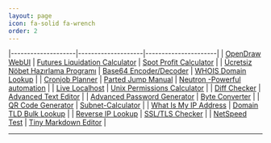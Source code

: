 ```yaml
---
layout: page
icon: fa-solid fa-wrench
order: 2
---
```


|--------------------|--------------------|----------------------|
| <a href="https://farukguler.com/apps/open-draw/" target="_blank">OpenDraw WebUI</a> | <a href="https://farukguler.com/apps/futures-calc/" target="_blank">Futures Liquidation Calculator</a> | <a href="https://farukguler.com/apps/spot-calc/" target="_blank">Spot Profit Calculator</a> |
| <a href="https://farukguler.com/apps/nobet/" target="_blank">Ücretsiz Nöbet Hazırlama Programı</a> | <a href="https://farukguler.com/apps/base64/" target="_blank">Base64 Encoder/Decoder</a> | <a href="https://farukguler.com/apps/whois-lookup/" target="_blank">WHOIS Domain Lookup</a> |
| <a href="https://farukguler.com/apps/cronjob-planner/" target="_blank">Cronjob Planner</a> | <a href="https://farukguler.com/apps/parted/" target="_blank">Parted Jump Manual</a> | <a href="https://github.com/faruk-guler/Neutron/" target="_blank">Neutron -Powerful automation</a> |
| <a href="https://farukguler.com/apps/live-localhost/" target="_blank">Live Localhost</a> | <a href="https://farukguler.com/apps/chmod-calculator/" target="_blank">Unix Permissions Calculator</a> |
| <a href="https://farukguler.com/apps/diff/" target="_blank">Diff Checker</a> | <a href="https://farukguler.com/apps/text-editor/" target="_blank">Advanced Text Editor</a> |
| <a href="https://farukguler.com/apps/random-pass-generator/" target="_blank">Advanced Password Generator</a> | <a href="https://farukguler.com/apps/converter/" target="_blank">Byte Converter</a> |
| <a href="https://farukguler.com/apps/qr-generator/" target="_blank">QR Code Generator</a> | <a href="https://farukguler.com/apps/IPv4-subnet-calculator/" target="_blank">Subnet-Calculator</a> |
| <a href="https://farukguler.com/apps/my-ip/" target="_blank">What Is My IP Address</a> | <a href="https://farukguler.com/apps/tld-lookup/" target="_blank">Domain TLD Bulk Lookup</a> |
| <a href="https://farukguler.com/apps/reverse-ip/" target="_blank">Reverse IP Lookup</a> | <a href="https://farukguler.com/apps/ssl-tls-checker/" target="_blank">SSL/TLS Checker</a> |
| <a href="https://farukguler.com/apps/speed-test/" target="_blank">NetSpeed Test</a> | <a href="https://farukguler.com/apps/Tiny-Markdown-Editor/" target="_blank">Tiny Markdown Editor</a> |

---


